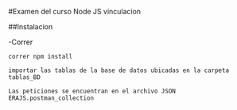 #Examen del curso Node JS vinculacion

##Instalacion

-Correr

```
correr npm install

```

```
importar las tablas de la base de datos ubicadas en la carpeta tablas_BD

```

```
Las peticiones se encuentran en el archivo JSON ERAJS.postman_collection

```

